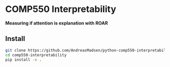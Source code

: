 # COMP550 Interpretability

**Measuring if attention is explanation with ROAR**

## Install

```bash
git clone https://github.com/AndreasMadsen/python-comp550-interpretability.git comp550-interpretability
cd comp550-interpretability
pip install -e .
```
